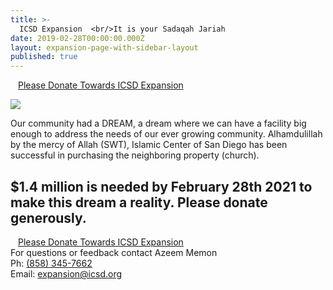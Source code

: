 ```yaml
---
title: >-
  ICSD Expansion  <br/>It is your Sadaqah Jariah
date: 2019-02-28T00:00:00.000Z
layout: expansion-page-with-sidebar-layout
published: true
---
```


<style>
  .img {
  	width: 100%;
    padding-top: 75%;
    background-position: 50% 50%;
    background-repeat: no-repeat;
    background-size: cover;
  }
  .gallery-image {
  	padding-top: 3px;
    padding-bottom: 3px;
  }
</style>

<div class="row pt-10 pb-3">

  <div class="col-12 pb-3 d-flex justify-content-center">
          <a class="btn btn-sm btn-danger" href="https://goodbricksapp.com/icsd.org/cause/expansion" style="padding:12px;white-space: normal;">Please Donate Towards ICSD Expansion</a>
    </div>
  </div>
    
![](https://s3.us-west-2.amazonaws.com/goodbricks.org/static/media/icsd/icsd-expansion.jpg)

Our community had a DREAM, a dream where we can have a facility big enough to address the needs of our ever growing community. Alhamdulillah by the mercy of Allah (SWT), Islamic Center of San Diego has been successful in purchasing the neighboring property (church).

## $1.4 million is needed by February 28th 2021 to make this dream a reality. Please donate generously.

<div class="row pt-10 pb-3">
  <div class="col-12 pb-3 d-flex justify-content-center">
    <a class="btn btn-sm btn-danger" href="https://goodbricksapp.com/icsd.org/cause/expansion" style="padding:12px;white-space: normal;">Please Donate Towards ICSD Expansion</a>
  </div>
</div>
  
<div class="d-none d-lg-block">
For questions or feedback contact Azeem Memon<br/>
Ph: <a href="tel:+1-858-345-7662">(858) 345-7662</a> <br/>
Email: <a href="mailto:expansion@icsd.org">expansion@icsd.org</a>
</div>  


